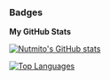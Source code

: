 ### Badges

<b>My GitHub Stats</b>

<a href="http://www.github.com/Nutmito"><img src="https://github-readme-stats.vercel.app/api?username=Nutmito&show_icons=true&hide=&count_private=true&title_color=0891b2&text_color=ffffff&icon_color=0891b2&bg_color=1c1917&hide_border=true&show_icons=true" alt="Nutmito's GitHub stats" /></a>

<a href="https://github.com/Nutmito" align="left"><img src="https://github-readme-stats.vercel.app/api/top-langs/?username=Nutmito&langs_count=10&title_color=0891b2&text_color=ffffff&icon_color=0891b2&bg_color=1c1917&hide_border=true&locale=en&custom_title=Top%20%Languages" alt="Top Languages" /></a>
